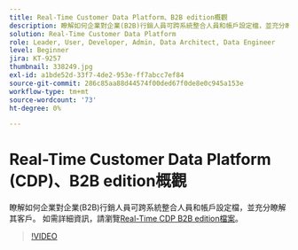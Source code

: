 ```yaml
---
title: Real-Time Customer Data Platform、B2B edition概觀
description: 瞭解如何企業對企業(B2B)行銷人員可跨系統整合人員和帳戶設定檔，並充分瞭解其客戶。
solution: Real-Time Customer Data Platform
role: Leader, User, Developer, Admin, Data Architect, Data Engineer
level: Beginner
jira: KT-9257
thumbnail: 338249.jpg
exl-id: a1bde52d-33f7-4de2-953e-ff7abcc7ef84
source-git-commit: 286c85aa88d44574f00ded67f0de8e0c945a153e
workflow-type: tm+mt
source-wordcount: '73'
ht-degree: 0%

---
```


# Real-Time Customer Data Platform (CDP)、B2B edition概觀

瞭解如何企業對企業(B2B)行銷人員可跨系統整合人員和帳戶設定檔，並充分瞭解其客戶。 如需詳細資訊，請瀏覽[Real-Time CDP B2B edition檔案](https://experienceleague.adobe.com/docs/experience-platform/rtcdp/b2b-overview.html?lang=zh-Hant)。

>[!VIDEO](https://video.tv.adobe.com/v/3451937?learn=on&enablevpops&captions=chi_hant)
